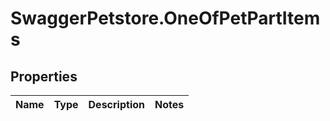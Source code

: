 # SwaggerPetstore.OneOfPetPartItems

## Properties
Name | Type | Description | Notes
------------ | ------------- | ------------- | -------------

